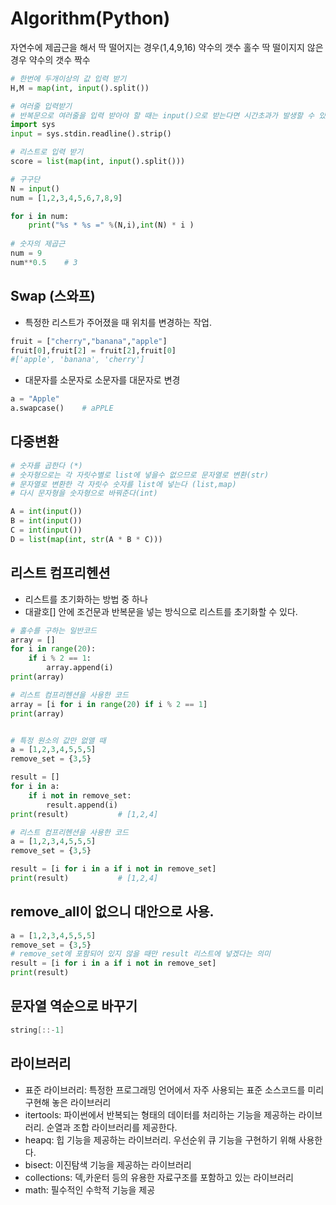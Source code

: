 # Algorithm(Python)

자연수에 제곱근을 해서 딱 떨어지는 경우(1,4,9,16) 약수의 갯수 홀수
딱 떨이지지 않은 경우 약수의 갯수 짝수

```python
# 한번에 두개이상의 값 입력 받기
H,M = map(int, input().split())

# 여러줄 입력받기
# 반복문으로 여러줄을 입력 받아야 할 때는 input()으로 받는다면 시간초과가 발생할 수 있다
import sys
input = sys.stdin.readline().strip()

# 리스트로 입력 받기
score = list(map(int, input().split()))

# 구구단
N = input()
num = [1,2,3,4,5,6,7,8,9]

for i in num:
    print("%s * %s =" %(N,i),int(N) * i )
    
# 숫자의 제곱근
num = 9
num**0.5    # 3 
```

## Swap (스와프)
- 특정한 리스트가 주어졌을 때 위치를 변경하는 작업.
```python
fruit = ["cherry","banana","apple"]
fruit[0],fruit[2] = fruit[2],fruit[0]
#['apple', 'banana', 'cherry']
```
- 대문자를 소문자로 소문자를 대문자로 변경
```python
a = "Apple"
a.swapcase()    # aPPLE
```

## 다중변환
```python
# 숫자를 곱한다 (*) 
# 숫자형으로는 각 자릿수별로 list에 넣을수 없으므로 문자열로 변환(str)
# 문자열로 변환한 각 자릿수 숫자를 list에 넣는다 (list,map)
# 다시 문자형을 숫자형으로 바꿔준다(int) 

A = int(input())
B = int(input())
C = int(input())
D = list(map(int, str(A * B * C)))
```

## 리스트 컴프리헨션
- 리스트를 초기화하는 방법 중 하나
- 대괄호[] 안에 조건문과 반복문을 넣는 방식으로 리스트를 초기화할 수 있다.
```python
# 홀수를 구하는 일반코드
array = []
for i in range(20):
    if i % 2 == 1:
        array.append(i)
print(array)

# 리스트 컴프리헨션을 사용한 코드
array = [i for i in range(20) if i % 2 == 1]
print(array)


# 특정 원소의 값만 없앨 때
a = [1,2,3,4,5,5,5]
remove_set = {3,5}

result = []
for i in a:
    if i not in remove_set:
        result.append(i)
print(result)           # [1,2,4]

# 리스트 컴프리헨션을 사용한 코드
a = [1,2,3,4,5,5,5]
remove_set = {3,5}

result = [i for i in a if i not in remove_set]
print(result)           # [1,2,4]
```

## remove_all이 없으니 대안으로 사용.
```python
a = [1,2,3,4,5,5,5]
remove_set = {3,5}
# remove_set에 포함되어 있지 않을 때만 result 리스트에 넣겠다는 의미
result = [i for i in a if i not in remove_set]
print(result)
```

## 문자열 역순으로 바꾸기
```swift
string[::-1]
```

## 라이브러리
- 표준 라이브러리: 특정한 프로그래밍 언어에서 자주 사용되는 표준 소스코드를 미리 구현해 놓은 라이브러리
- itertools: 파이썬에서 반복되는 형태의 데이터를 처리하는 기능을 제공하는 라이브러리. 순열과 조합 라이브러리를 제공한다.
- heapq: 힙 기능을 제공하는 라이브러리. 우선순위 큐 기능을 구현하기 위해 사용한다.
- bisect: 이진탐색 기능을 제공하는 라이브러리
- collections: 덱,카운터 등의 유용한 자료구조를 포함하고 있는 라이브러리
- math: 필수적인 수학적 기능을 제공

